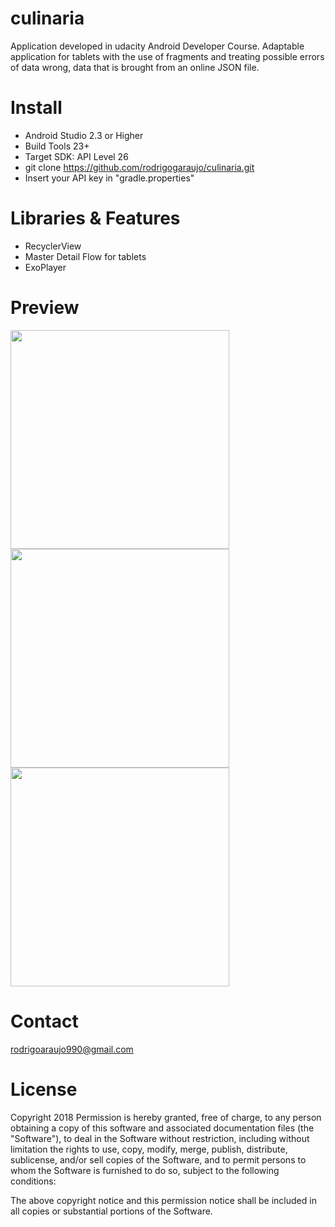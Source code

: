 # culinaria
Application developed in udacity Android Developer Course. Adaptable application for tablets with the use of fragments and treating possible errors of data wrong, data that is brought from an online JSON file.

# Install
- Android Studio 2.3 or Higher
- Build Tools 23+
- Target SDK: API Level 26
- git clone https://github.com/rodrigogaraujo/culinaria.git
- Insert your API key in "gradle.properties"

# Libraries & Features
- RecyclerView
- Master Detail Flow for tablets
- ExoPlayer

# Preview
<img src="https://github.com/rodrigogaraujo/filmesfamosos/blob/master/Screenshot_2018-05-12-16-20-47.png" width="350"/>
<img src="https://github.com/rodrigogaraujo/filmesfamosos/blob/master/Screenshot_2018-05-12-16-21-10.png" width="350"/>
<img src="https://github.com/rodrigogaraujo/filmesfamosos/blob/master/Screenshot_2018-05-12-16-21-22.png" width="350"/>

# Contact
rodrigoaraujo990@gmail.com

# License
Copyright 2018 Permission is hereby granted, free of charge, to any person obtaining a copy of this software and associated documentation files (the "Software"), to deal in the Software without restriction, including without limitation the rights to use, copy, modify, merge, publish, distribute, sublicense, and/or sell copies of the Software, and to permit persons to whom the Software is furnished to do so, subject to the following conditions:

The above copyright notice and this permission notice shall be included in all copies or substantial portions of the Software.
